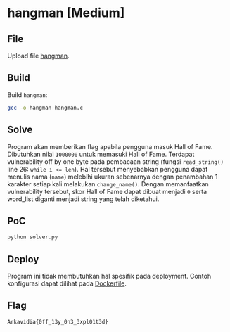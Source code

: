 # hangman [Medium]

## File

Upload file [hangman](hangman).

## Build

Build `hangman`:
```sh
gcc -o hangman hangman.c
```

## Solve

Program akan memberikan flag apabila pengguna masuk Hall of Fame.
Dibutuhkan nilai `1000000` untuk memasuki Hall of Fame.
Terdapat vulnerability off by one byte pada pembacaan string (fungsi `read_string()` line 26: `while i <= len`).
Hal tersebut menyebabkan pengguna dapat menulis nama (`name`) melebihi ukuran sebenarnya dengan penambahan 1 karakter setiap kali melakukan `change_name()`.
Dengan memanfaatkan vulnerability tersebut, skor Hall of Fame dapat dibuat menjadi `0` serta word_list diganti menjadi string yang telah diketahui.

## PoC

```sh
python solver.py
```

## Deploy

Program ini tidak membutuhkan hal spesifik pada deployment. Contoh konfigurasi dapat dilihat pada [Dockerfile](Dockerfile). 

## Flag
`Arkavidia{0ff_13y_0n3_3xpl01t3d}`